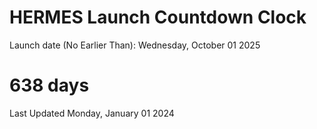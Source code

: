 # HERMES Launch Countdown Clock

Launch date (No Earlier Than): Wednesday, October 01 2025
# 638 days

Last Updated Monday, January 01 2024
